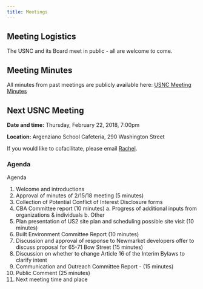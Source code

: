 ```yaml
---
title: Meetings
---
```


## Meeting Logistics

The USNC and its Board meet in public - all are welcome to come.

## Meeting Minutes

All minutes from past meetings are publicly available here: [USNC Meeting Minutes](https://drive.google.com/open?id=1cYUa0aivIIH-yvfJe61SUdinDMtkb1WO)

## Next USNC Meeting

**Date and time:** Thursday, February 22, 2018, 7:00pm

**Location:** Argenziano School Cafeteria, 290 Washington Street

If you would like to cofacilitate, please email [Rachel](mailto:rachjweil@gmail.com).

### Agenda

Agenda
1. Welcome and introductions
2. Approval of minutes of 2/15/18 meeting       (5 minutes)
3. Collection of Potential Conflict of Interest Disclosure forms
4. CBA Committee report       (10 minutes)
a. Progress of additional inputs from organizations & individuals
b. Other
5. Plan presentation of US2 site plan and scheduling possible site visit (10 minutes)
6. Built Environment Committee Report (10 minutes)
7. Discussion and approval of response to Newmarket developers offer to discuss proposal for
65-71 Bow Street (15 minutes)
8. Discussion on whether to change Article 16 of the Interim Bylaws to clarify intent
9. Communication and Outreach Committee Report -  (15 minutes)
10. Public Comment  (25 minutes)
11. Next meeting time and place
 
